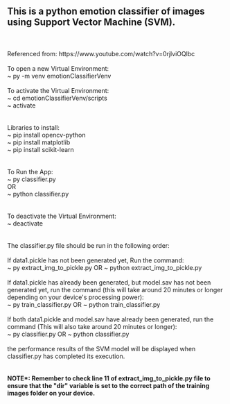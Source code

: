 <h2>This is a python emotion classifier of images using Support Vector Machine (SVM).</h2>
<br>
<br>
Referenced from: https://www.youtube.com/watch?v=0rjlviOQlbc
<br>
<br>
To open a new Virtual Environment:<br>
~ py -m venv emotionClassifierVenv
<br>
<br>
To activate the Virtual Environment:<br>
~ cd emotionClassifierVenv/scripts<br>
~ activate<br>
<br>
<br>
Libraries to install:<br>
~ pip install opencv-python <br>
~ pip install matplotlib <br>
~ pip install scikit-learn<br>
<br>
<br>
To Run the App:<br>
~ py classifier.py<br>
OR<br>
~ python classifier.py<br>
<br>
<br>
To deactivate the Virtual Environment:<br>
~ deactivate<br>
<br>
<br>
The classifier.py file should be run in the following order:<br><br>
If data1.pickle has not been generated yet, Run the command:<br>
~ py extract_img_to_pickle.py OR ~ python extract_img_to_pickle.py
<br>
<br>
If data1.pickle has already been generated, but model.sav has not been generated yet, run the command (this will take around 20 minutes or longer depending on your device's processing power):<br>
~ py train_classifier.py OR ~ python train_classifier.py
<br>
<br>
If both data1.pickle and model.sav have already been generated, run the command (This will also take around 20 minutes or longer):<br>
~ py classifier.py OR ~ python classifier.py
<br>
<br>
the performance results of the SVM model will be displayed when classifier.py has completed its execution.<br>
<br>
<br>
<b>NOTE*: Remember to check line 11 of extract_img_to_pickle.py file to ensure that the "dir" variable is set to the correct path of the training images folder on your device.</b>